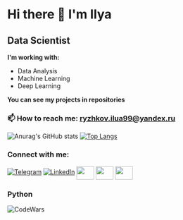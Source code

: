 # Hi there 👋 I'm Ilya
## Data Scientist
**I'm working with:**
 - Data Analysis
 - Machine Learning
 - Deep Learning

**You can see my projects in repositories** 

### 📫 How to reach me: ryzhkov.ilua99@yandex.ru
![Anurag's GitHub stats](https://github-readme-stats.vercel.app/api?username=RyzhkovIlya&theme=radical&show_icons=true)
[![Top Langs](https://github-readme-stats.vercel.app/api/top-langs/?username=RyzhkovIlya&layout=compact)](https://github.com/RyzhkovIlya/github-readme-stats)
<h3 align="left">Connect with me:</h3>
<p align="left">
  
[![Telegram](https://img.shields.io/badge/Telegram-2CA5E0?style=for-the-badge&logo=telegram&logoColor=white)](https://t.me/ryzhkov_17)
[![LinkedIn](https://img.shields.io/badge/linkedin-%230077B5.svg?style=for-the-badge&logo=linkedin&logoColor=white)](https://www.linkedin.com/in/ilya-ryzhkov-44b007224/)
<a href="https://vk.com/i.ryzhkov1799" target="blank"><img align="center" src="https://cdn.jsdelivr.net/npm/simple-icons@3.0.1/icons/facebook.svg" alt="" height="30" width="40" /></a>
<a href="https://www.instagram.com/ryzhkov_1/" target="blank"><img align="center" src="https://cdn.jsdelivr.net/npm/simple-icons@3.0.1/icons/instagram.svg" alt="" height="30" width="40" /></a>
<a href="https://www.kaggle.com/ryzhkovilya" target="blank"><img align="center" src="https://cdn.jsdelivr.net/npm/simple-icons@3.0.1/icons/linkedin.svg" alt="" height="30" width="40" /></a>
</p>

### Python 
![CodeWars](https://www.codewars.com/users/Ilya1799/badges/large)
